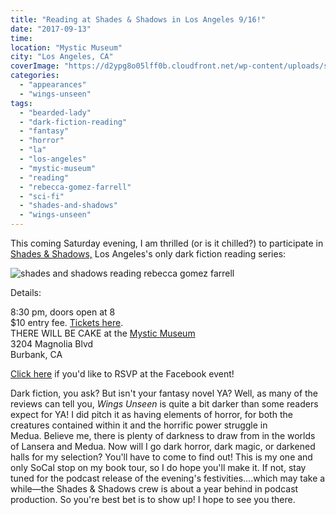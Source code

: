 ```yaml
---
title: "Reading at Shades & Shadows in Los Angeles 9/16!"
date: "2017-09-13"
time:
location: "Mystic Museum"
city: "Los Angeles, CA"
coverImage: "https://d2ypg8o05lff0b.cloudfront.net/wp-content/uploads/sites/3/2017/09/Shades-Shadows.jpg"
categories:
  - "appearances"
  - "wings-unseen"
tags:
  - "bearded-lady"
  - "dark-fiction-reading"
  - "fantasy"
  - "horror"
  - "la"
  - "los-angeles"
  - "mystic-museum"
  - "reading"
  - "rebecca-gomez-farrell"
  - "sci-fi"
  - "shades-and-shadows"
  - "wings-unseen"
---
```


This coming Saturday evening, I am thrilled (or is it chilled?) to participate in [Shades & Shadows,](http://www.shadesandshadows.org/) Los Angeles's only dark fiction reading series:

![shades and shadows reading rebecca gomez farrell](https://d2ypg8o05lff0b.cloudfront.net/wp-content/uploads/sites/3/2017/09/Shades-Shadows.jpg)

Details:

8:30 pm, doors open at 8\
$10 entry fee. [Tickets here](http://www.brownpapertickets.com/event/3085156).\
THERE WILL BE CAKE at the [Mystic Museum](https://www.facebook.com/themysticmuseum/timeline?ref=page_internal)\
3204 Magnolia Blvd\
Burbank, CA

[Click here](https://www.facebook.com/events/660401350833151/) if you'd like to RSVP at the Facebook event!

Dark fiction, you ask? But isn't your fantasy novel YA? Well, as many of the reviews can tell you, _Wings Unseen_ is quite a bit darker than some readers expect for YA! I did pitch it as having elements of horror, for both the creatures contained within it and the horrific power struggle in Medua. Believe me, there is plenty of darkness to draw from in the worlds of Lansera and Medua. Now will I go dark horror, dark magic, or darkened halls for my selection? You'll have to come to find out! This is my one and only SoCal stop on my book tour, so I do hope you'll make it. If not, stay tuned for the podcast release of the evening's festivities....which may take a while—the Shades & Shadows crew is about a year behind in podcast production. So you're best bet is to show up! I hope to see you there.
